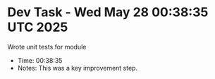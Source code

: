 # Dev Task - Wed May 28 00:38:35 UTC 2025
Wrote unit tests for module
- Time: 00:38:35
- Notes: This was a key improvement step.
